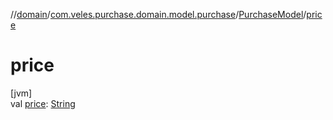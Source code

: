 //[domain](../../../index.md)/[com.veles.purchase.domain.model.purchase](../index.md)/[PurchaseModel](index.md)/[price](price.md)

# price

[jvm]\
val [price](price.md): [String](https://kotlinlang.org/api/latest/jvm/stdlib/kotlin/-string/index.html)
